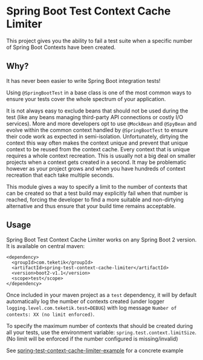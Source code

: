 # Spring Boot Test Context Cache Limiter

This project gives you the ability to fail a test suite when a specific number of Spring Boot Contexts have been created.

## Why?

It has never been easier to write Spring Boot integration tests!

Using `@SpringBootTest` in a base class is one of the most common ways to ensure your tests cover the whole spectrum of your application.

It is not always easy to exclude beans that should not be used during the test (like any beans managing third-party API connections or costly I/O services).
More and more developers opt to use `@MockBean` and `@SpyBean` and evolve within the common context handled by `@SpringBootTest` to ensure their code work as expected in semi-isolation.
Unfortunately, dirtying the context this way often makes the context unique and prevent that unique context to be reused from the context cache.
Every context that is unique requires a whole context recreation.
This is usually not a big deal on smaller projects when a context gets created in a second. It may be problematic however as your project grows and when you have hundreds of context recreation that each take multiple seconds.

This module gives a way to specify a limit to the number of contexts that can be created so that a test build may explicitly fail when that number is reached, forcing the developer to find a more suitable and non-dirtying alternative and thus ensure that your build time remains acceptable.


## Usage

Spring Boot Test Context Cache Limiter works on any Spring Boot 2 version.
It is available on central maven:
```
<dependency>
  <groupId>com.teketik</groupId>
  <artifactId>spring-test-context-cache-limiter</artifactId>
  <version>boot2-v1.1</version>
  <scope>test</scope>
</dependency>
```

Once included in your maven project as a `test` dependency, it will by default automatically log the number of contexts created (under logger `logging.level.com.teketik.test=DEBUG`) with log message `Number of contexts: XX (no limit enforced)`.

To specify the maximum number of contexts that should be created during all your tests, use the environment variable: `spring.test.context.limitSize`. (No limit will be enforced if the number configured is missing/invalid)

See [spring-test-context-cache-limiter-example](spring-test-context-cache-limiter-example) for a concrete example


